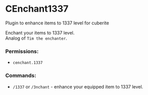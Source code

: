 # CEnchant1337
Plugin to enhance items to 1337 level for cuberite

Enchant your items to 1337 level.  
Analog of `Tim the enchanter`.  

### Permissions: 
- `cenchant.1337` 

### Commands:  
- `/1337` or `/3nchant` - enhance your equipped item to 1337 level.